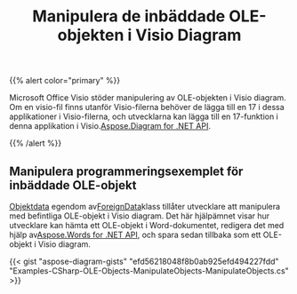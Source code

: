 ﻿---
title: Manipulera de inbäddade OLE-objekten i Visio Diagram
type: docs
weight: 10
url: /sv/net/manipulate-the-embedded-ole-objects-in-visio-diagram/
description: Den här sidan beskriver hur man manipulerar ett ole-objekt med Aspose.Diagram-biblioteket.
---
{{% alert color="primary" %}}

Microsoft Office Visio stöder manipulering av OLE-objekten i Visio diagram. Om en visio-fil finns utanför Visio-filerna behöver de lägga till en 17 i dessa applikationer i Visio-filerna, och utvecklarna kan lägga till en 17-funktion i denna applikation i Visio.[Aspose.Diagram for .NET API](https://products.aspose.com/diagram/net/).

{{% /alert %}}
## **Manipulera programmeringsexemplet för inbäddade OLE-objekt**
[Objektdata](http://www.aspose.com/api/net/diagram/aspose.diagram/foreigndata/properties/objectdata) egendom av[ForeignData](http://www.aspose.com/api/net/diagram/aspose.diagram/foreigndata)klass tillåter utvecklare att manipulera med befintliga OLE-objekt i Visio diagram. Det här hjälpämnet visar hur utvecklare kan hämta ett OLE-objekt i Word-dokumentet, redigera det med hjälp av[Aspose.Words for .NET API](https://products.aspose.com/words/net), och spara sedan tillbaka som ett OLE-objekt i Visio diagram.

{{< gist "aspose-diagram-gists" "efd56218048f8b0ab925efd494227fdd" "Examples-CSharp-OLE-Objects-ManipulateObjects-ManipulateObjects.cs" >}}
